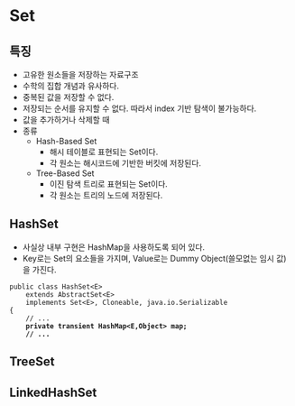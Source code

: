 # Set

## 특징

* 고유한 원소들을 저장하는 자료구조
* 수학의 집합 개념과 유사하다.
* 중복된 값을 저장할 수 없다.
* 저장되는 순서를 유지할 수 없다. 따라서 index 기반 탐색이 불가능하다.
* 값을 추가하거나 삭제할 때&#x20;
* 종류
  * Hash-Based Set
    * 해시 테이블로 표현되는 Set이다.
    * 각 원소는 해시코드에 기반한 버킷에 저장된다.
  * Tree-Based Set
    * 이진 탐색 트리로 표현되는 Set이다.
    * 각 원소는 트리의 노드에 저장된다.

## HashSet

* 사실상 내부 구현은 HashMap을 사용하도록 되어 있다.
* Key로는 Set의 요소들을 가지며, Value로는 Dummy Object(쓸모없는 임시 값)을 가진다.

<pre class="language-java"><code class="lang-java">public class HashSet&#x3C;E>
    extends AbstractSet&#x3C;E>
    implements Set&#x3C;E>, Cloneable, java.io.Serializable
{
    // ...
<strong>    private transient HashMap&#x3C;E,Object> map;
</strong><strong>    // ...
</strong></code></pre>





## TreeSet







## LinkedHashSet

